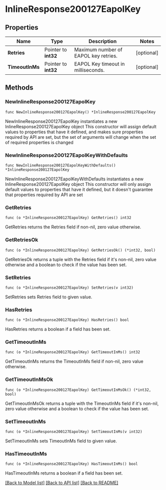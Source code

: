 # InlineResponse200127EapolKey

## Properties

Name | Type | Description | Notes
------------ | ------------- | ------------- | -------------
**Retries** | Pointer to **int32** | Maximum number of EAPOL key retries. | [optional] 
**TimeoutInMs** | Pointer to **int32** | EAPOL Key timeout in milliseconds. | [optional] 

## Methods

### NewInlineResponse200127EapolKey

`func NewInlineResponse200127EapolKey() *InlineResponse200127EapolKey`

NewInlineResponse200127EapolKey instantiates a new InlineResponse200127EapolKey object
This constructor will assign default values to properties that have it defined,
and makes sure properties required by API are set, but the set of arguments
will change when the set of required properties is changed

### NewInlineResponse200127EapolKeyWithDefaults

`func NewInlineResponse200127EapolKeyWithDefaults() *InlineResponse200127EapolKey`

NewInlineResponse200127EapolKeyWithDefaults instantiates a new InlineResponse200127EapolKey object
This constructor will only assign default values to properties that have it defined,
but it doesn't guarantee that properties required by API are set

### GetRetries

`func (o *InlineResponse200127EapolKey) GetRetries() int32`

GetRetries returns the Retries field if non-nil, zero value otherwise.

### GetRetriesOk

`func (o *InlineResponse200127EapolKey) GetRetriesOk() (*int32, bool)`

GetRetriesOk returns a tuple with the Retries field if it's non-nil, zero value otherwise
and a boolean to check if the value has been set.

### SetRetries

`func (o *InlineResponse200127EapolKey) SetRetries(v int32)`

SetRetries sets Retries field to given value.

### HasRetries

`func (o *InlineResponse200127EapolKey) HasRetries() bool`

HasRetries returns a boolean if a field has been set.

### GetTimeoutInMs

`func (o *InlineResponse200127EapolKey) GetTimeoutInMs() int32`

GetTimeoutInMs returns the TimeoutInMs field if non-nil, zero value otherwise.

### GetTimeoutInMsOk

`func (o *InlineResponse200127EapolKey) GetTimeoutInMsOk() (*int32, bool)`

GetTimeoutInMsOk returns a tuple with the TimeoutInMs field if it's non-nil, zero value otherwise
and a boolean to check if the value has been set.

### SetTimeoutInMs

`func (o *InlineResponse200127EapolKey) SetTimeoutInMs(v int32)`

SetTimeoutInMs sets TimeoutInMs field to given value.

### HasTimeoutInMs

`func (o *InlineResponse200127EapolKey) HasTimeoutInMs() bool`

HasTimeoutInMs returns a boolean if a field has been set.


[[Back to Model list]](../README.md#documentation-for-models) [[Back to API list]](../README.md#documentation-for-api-endpoints) [[Back to README]](../README.md)


